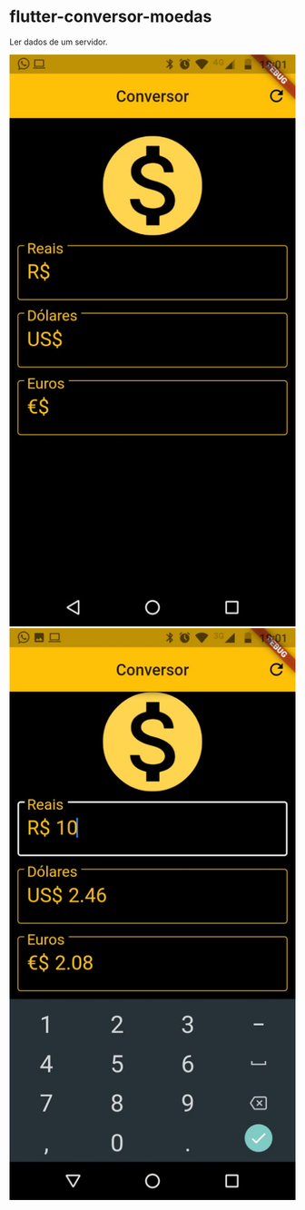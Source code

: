 # flutter-conversor-moedas

Ler dados de um servidor.

<img src="https://github.com/nogueirawagner/flutter-conversor-moedas/blob/master/conversor/images/img-1.jpeg" alt="" />
<img src="https://github.com/nogueirawagner/flutter-conversor-moedas/blob/master/conversor/images/img-2.jpeg" alt="" />

